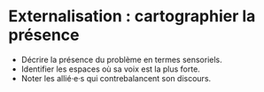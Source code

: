 # Externalisation : cartographier la présence

- Décrire la présence du problème en termes sensoriels.
- Identifier les espaces où sa voix est la plus forte.
- Noter les allié·e·s qui contrebalancent son discours.
